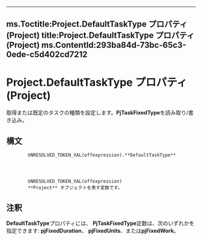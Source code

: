 

---
ms.Toctitle:Project.DefaultTaskType プロパティ (Project)
title:Project.DefaultTaskType プロパティ (Project)
ms.ContentId:293ba84d-73bc-65c3-0ede-c5d402cd7212
---
# Project.DefaultTaskType プロパティ (Project)




取得または既定のタスクの種類を設定します。**PjTaskFixedType**を読み取り/書き込み。

## 構文

            UNRESOLVED_TOKEN_VAL(offexpression).**DefaultTaskType**




            UNRESOLVED_TOKEN_VAL(offexpression)
            **Project** オブジェクトを表す変数です。



## 注釈
**DefaultTaskType**プロパティには、 **PjTaskFixedType**定数は、次のいずれかを指定できます: **pjFixedDuration**、 **pjFixedUnits**、または**pjFixedWork**。




